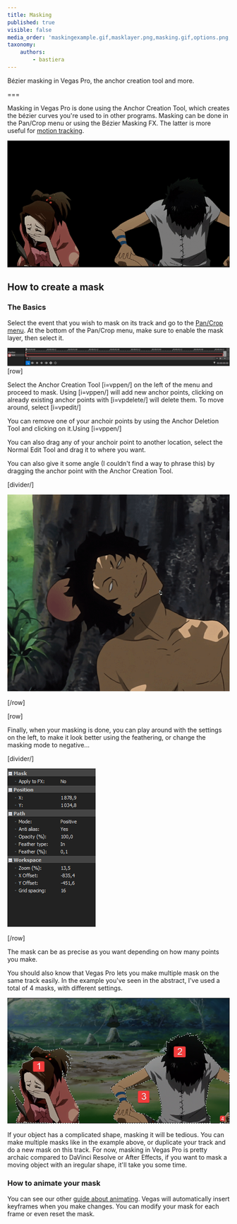 ```yaml
---
title: Masking
published: true
visible: false
media_order: 'maskingexample.gif,masklayer.png,masking.gif,options.png,manymasks.png'
taxonomy:
    authors:
        - bastiera
---
```


Bézier masking in Vegas Pro, the anchor creation tool and more.

===

Masking in Vegas Pro is done using the Anchor Creation Tool, which creates the bézier curves you're used to in other programs. Masking can be done in the Pan/Crop menu or using the Bézier Masking FX. The latter is more useful for [motion tracking](/vegas-pro/motion-tracking).

![masking in Vegas Pro](masking.gif "Anime: Samurai Champloo")

## How to create a mask

### The Basics
Select the event that you wish to mask on its track and go to the [Pan/Crop menu](/vegas-pro/pan-and-crop#the-pan-crop-menu). At the bottom of the Pan/Crop menu, make sure to enable the mask layer, then select it.

![tick "mask" and select the mask layer](masklayer.png)
[row]

Select the Anchor Creation Tool [i=vppen/] on the left of the menu and proceed to mask. Using [i=vppen/] will add new anchor points, clicking on already existing anchor points with [i=vpdelete/] will delete them. To move around, select [i=vpedit/]

You can remove one of your anchoir points by using the Anchor Deletion Tool and clicking on it.Using [i=vppen/]

You can also drag any of your anchoir point to another location, select the Normal Edit Tool and drag it to where you want.

You can also give it some angle (I couldn't find a way to phrase this) by dragging the anchor point with the Anchor Creation Tool.

[divider/]

![creating a mask with the anchor creation tool](maskingexample.gif "Anime: Samurai Champloo")

[/row]

[row]

Finally, when your masking is done, you can play around with the settings on the left, to make it look better using the feathering, or change the masking mode to negative...

[divider/]

![options](options.png)

[/row]

The mask can be as precise as you want depending on how many points you make.

You should also know that Vegas Pro lets you make multiple mask on the same track easily. In the example you've seen in the abstract, I've used a total of 4 masks, with different settings.

![An example of several masks](manymasks.png)

If your object has a complicated shape, masking it will be tedious. You can make multiple masks like in the example above, or duplicate your track and do a new mask on this track. For now, masking in Vegas Pro is pretty archaic compared to DaVinci Resolve or After Effects, if you want to mask a moving object with an iregular shape, it'll take you some time.

### How to animate your mask

You can see our other [guide about animating](https://amv.tools/vegas-pro/pan-and-crop#animating). Vegas will automatically insert keyframes when you make changes. You can modify your mask for each frame or even reset the mask.
